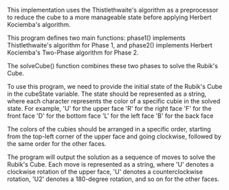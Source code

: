This implementation uses the Thistlethwaite's algorithm as a preprocessor to reduce the cube to a more manageable state before applying Herbert Kociemba's algorithm.

This program defines two main functions: 
    phase1() implements Thistlethwaite's algorithm for Phase 1, 
    and phase2() implements Herbert Kociemba's Two-Phase algorithm for Phase 2. 

The solveCube() function combines these two phases to solve the Rubik's Cube.

To use this program, we need to provide the initial state of the Rubik's Cube in the cubeState variable. 
The state should be represented as a string, where each character represents the color of a specific cubie in the solved state. 
For example, 
    'U' for the upper face
    'R' for the right face
    'F' for the front face 
    'D' for the bottom face
    'L' for the left face
    'B' for the back face

The colors of the cubies should be arranged in a specific order, 
starting from the top-left corner of the upper face and going clockwise, 
followed by the same order for the other faces.

The program will output the solution as a sequence of moves to solve the Rubik's Cube.
Each move is represented as a string, 
    where 'U' denotes a clockwise rotation of the upper face, 
    'U' denotes a counterclockwise rotation, 
    'U2' denotes a 180-degree rotation, and so on for the other faces.
